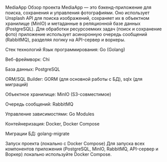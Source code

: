 MediaApp
Обзор проекта
MediaApp — это бэкенд-приложение для поиска, сохранения и управления фотографиями. Оно использует Unsplash API для поиска изображений, сохраняет их в объектном хранилище (MinIO) и метаданные в реляционной базе данных (PostgreSQL). Для обработки ресурсоемких задач (поиск и сохранение фото) приложение использует асинхронную очередь сообщений (RabbitMQ), разделяя логику на API-сервер и воркеры.

Стек технологий
Язык программирования: Go (Golang)

Веб-фреймворк: Chi

База данных: PostgreSQL

ORM/SQL Builder: GORM (для основной работы с БД), sqlx (для миграций)

Объектное хранилище: MinIO (S3-совместимое)

Очередь сообщений: RabbitMQ

Управление зависимостями: Go Modules

Контейнеризация: Docker, Docker Compose

Миграции БД: golang-migrate

Запуск проекта (локально с Docker Compose)
Для запуска всех компонентов приложения (PostgreSQL, MinIO, RabbitMQ, API-сервер и Воркер) локально используйте Docker Compose.

